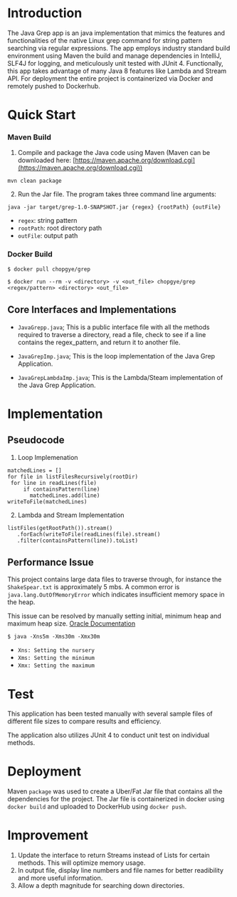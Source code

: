 # Introduction
The Java Grep app is an java implementation that mimics the features and functionalities of the native Linux grep command for string pattern searching via regular expressions. The app employs industry standard build environment using Maven the build and manage dependencies in IntelliJ, SLF4J for logging, and meticulously unit tested with JUnit 4. Functionally, this app takes advantage of many Java 8 features like Lambda and Stream API. For deployment the entire project is containerized via Docker and remotely pushed to Dockerhub. 

# Quick Start
### Maven Build
1. Compile and package the Java code using Maven (Maven can be downloaded here: [https://maven.apache.org/download.cgi](https://maven.apache.org/download.cgi))
```
mvn clean package
```
2. Run the Jar file. The program takes three command line arguments: 

```
java -jar target/grep-1.0-SNAPSHOT.jar {regex} {rootPath} {outFile}
```

- `regex`: string pattern
- `rootPath`: root directory path
- `outFile`: output path
### Docker Build
```
$ docker pull chopgye/grep

$ docker run --rm -v <directory> -v <out_file> chopgye/grep <regex/pattern> <directory> <out_file>
```

## Core Interfaces and Implementations 
- `JavaGrepp.java`; This is a public interface file with all the methods required to traverse a directory, read a file,
  check to see if a line contains the regex_pattern, and return it to another file.

- `JavaGrepImp.java`; This is the loop implementation of the Java Grep Application.

- `JavaGrepLambdaImp.java`; This is the Lambda/Steam implementation of the Java Grep Application.

# Implementation
## Pseudocode
1. Loop Implemenation
 ```
matchedLines = []
for file in listFilesRecursively(rootDir)
  for line in readLines(file)
      if containsPattern(line)
        matchedLines.add(line)
writeToFile(matchedLines)

 ```
2. Lambda and Stream Implementation
 ```
 listFiles(getRootPath()).stream()
    .forEach(writeToFile(readLines(file).stream()
    .filter(containsPattern(line)).toList)
 ```

## Performance Issue
This project contains large data files to traverse through, for instance the `ShakeSpear.txt` is approximately 5 mbs. A common error is `java.lang.OutOfMemoryError` which indicates insufficient memory space in the heap. 

This issue can be resolved by manually setting initial, minimum heap and maximum heap size. [Oracle Documentation](https://docs.oracle.com/cd/E15523_01/web.1111/e13814/jvm_tuning.htm#PERFM161)

```
$ java -Xns5m -Xms30m -Xmx30m
```
- `Xns: Setting the nursery `
- `Xms: Setting the minimum`
- `Xmx: Setting the maximum`

# Test
This application has been tested manually with several sample files of different file sizes to compare results and efficiency.

The application also utilizes JUnit 4 to conduct unit test on individual methods. 

# Deployment
Maven `package` was used to create a Uber/Fat Jar file that contains all the dependencies for the project. The Jar file is containerized in docker using `docker build` and uploaded to DockerHub using `docker push`. 
# Improvement
1. Update the interface to return Streams instead of Lists for certain methods. This will optimize memory usage.
2. In output file, display line numbers and file names for better readibility and more useful information.
3. Allow a depth magnitude for searching down directories.
 